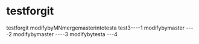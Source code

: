 # testforgit
testforgit
modifybyMNmergemasterintotesta test3----1
modifybymaster ----2
modifybymaster ----3
modifybytesta ---4
